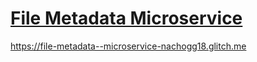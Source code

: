 # [File Metadata Microservice](https://www.freecodecamp.org/learn/apis-and-microservices/apis-and-microservices-projects/file-metadata-microservice)

https://file-metadata--microservice-nachogg18.glitch.me

